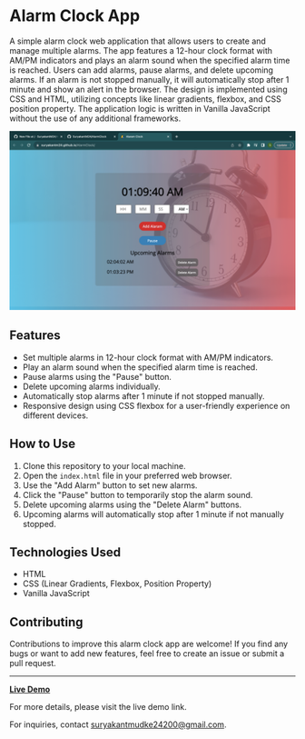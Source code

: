 # Alarm Clock App

A simple alarm clock web application that allows users to create and manage multiple alarms. The app features a 12-hour clock format with AM/PM indicators and plays an alarm sound when the specified alarm time is reached. Users can add alarms, pause alarms, and delete upcoming alarms. If an alarm is not stopped manually, it will automatically stop after 1 minute and show an alert in the browser. The design is implemented using CSS and HTML, utilizing concepts like linear gradients, flexbox, and CSS position property. The application logic is written in Vanilla JavaScript without the use of any additional frameworks.

![Alarm Clock App Screenshot](/Demo.jpg)

## Features

- Set multiple alarms in 12-hour clock format with AM/PM indicators.
- Play an alarm sound when the specified alarm time is reached.
- Pause alarms using the "Pause" button.
- Delete upcoming alarms individually.
- Automatically stop alarms after 1 minute if not stopped manually.
- Responsive design using CSS flexbox for a user-friendly experience on different devices.

## How to Use

1. Clone this repository to your local machine.
2. Open the `index.html` file in your preferred web browser.
3. Use the "Add Alarm" button to set new alarms.
4. Click the "Pause" button to temporarily stop the alarm sound.
5. Delete upcoming alarms using the "Delete Alarm" buttons.
6. Upcoming alarms will automatically stop after 1 minute if not manually stopped.

## Technologies Used

- HTML
- CSS (Linear Gradients, Flexbox, Position Property)
- Vanilla JavaScript

## Contributing

Contributions to improve this alarm clock app are welcome! If you find any bugs or want to add new features, feel free to create an issue or submit a pull request.



---

**[Live Demo](https://suryakantm24.github.io/AlarmClock/)**

For more details, please visit the live demo link.

For inquiries, contact [suryakantmudke24200@gmail.com](mailto:suryakantmudke24200@gmail.com).
